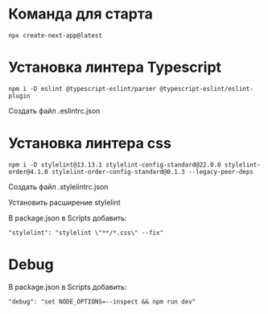 # Команда для старта

```npx create-next-app@latest```

# Установка линтера Typescript

```npm i -D eslint @typescript-eslint/parser @typescript-eslint/eslint-plugin```

Создать файл .eslintrc.json

# Установка линтера css

```npm i -D stylelint@13.13.1 stylelint-config-standard@22.0.0 stylelint-order@4.1.0 stylelint-order-config-standard@0.1.3 --legacy-peer-deps```

Создать файл .stylelintrc.json

Установить расширение stylelint

В package.json в Scripts добавить:

```"stylelint": "stylelint \"**/*.css\" --fix"```

# Debug

В package.json в Scripts добавить:
 
```"debug": "set NODE_OPTIONS=--inspect && npm run dev"```